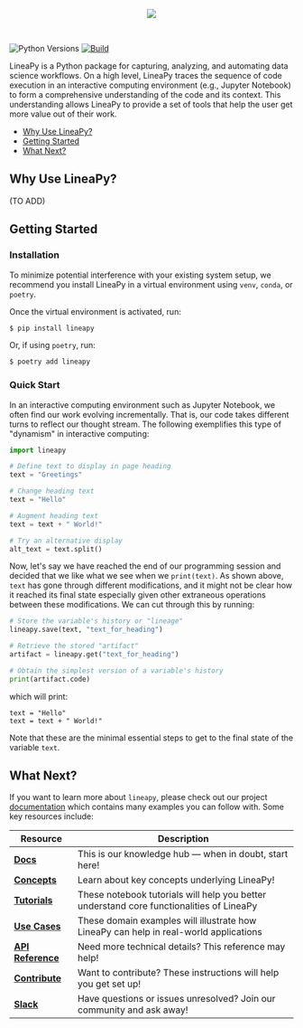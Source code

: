<p align="center">
    <a href="https://linea.ai/">
      <img src="https://linea.ai/banner-wide-negative.png">
    </a>
</p>
<br />

![Python Versions](https://img.shields.io/badge/Python--versions-3.7%20%7C%203.8%20%7C%203.9-brightgreen)
[![Build](https://github.com/LineaLabs/lineapy/actions/workflows/python-app.yml/badge.svg)](https://github.com/LineaLabs/lineapy/actions/workflows/python-app.yml)

LineaPy is a Python package for capturing, analyzing, and automating data science workflows.
On a high level, LineaPy traces the sequence of code execution in an interactive computing
environment (e.g., Jupyter Notebook) to form a comprehensive understanding of the code and
its context. This understanding allows LineaPy to provide a set of tools that help the user
get more value out of their work.

- [Why Use LineaPy?](#why-use-lineapy)
- [Getting Started](#getting-started)
- [What Next?](#what-next)

## Why Use LineaPy?

(TO ADD)

## Getting Started

### Installation

To minimize potential interference with your existing system setup, we recommend
you install LineaPy in a virtual environment using ``venv``, ``conda``, or ``poetry``.

Once the virtual environment is activated, run:

```bash
$ pip install lineapy
```

Or, if using ``poetry``, run:

```bash
$ poetry add lineapy
```

### Quick Start

In an interactive computing environment such as Jupyter Notebook, we often find our work
evolving incrementally. That is, our code takes different turns to reflect our thought stream.
The following exemplifies this type of "dynamism" in interactive computing:

```python
import lineapy

# Define text to display in page heading
text = "Greetings"

# Change heading text
text = "Hello"

# Augment heading text
text = text + " World!"

# Try an alternative display
alt_text = text.split()
```

Now, let's say we have reached the end of our programming session and decided that we like
what we see when we ``print(text)``. As shown above, ``text`` has gone through different
modifications, and it might not be clear how it reached its final state especially given other
extraneous operations between these modifications. We can cut through this by running:

```python
# Store the variable's history or "lineage"
lineapy.save(text, "text_for_heading")

# Retrieve the stored "artifact"
artifact = lineapy.get("text_for_heading")

# Obtain the simplest version of a variable's history
print(artifact.code)
```

which will print:

```
text = "Hello"
text = text + " World!"
```

Note that these are the minimal essential steps to get to the final state of the variable ``text``.

## What Next?

If you want to learn more about `lineapy`, please check out our project [documentation](https://lineapy.org/docs) which contains many examples you can follow with. Some key resources include:

| Resource | Description |
| ------------- | - |
| **[Docs]** | This is our knowledge hub &mdash; when in doubt, start here! |
| **[Concepts]** | Learn about key concepts underlying LineaPy! |
| **[Tutorials]** | These notebook tutorials will help you better understand core functionalities of LineaPy |
| **[Use Cases]** | These domain examples will illustrate how LineaPy can help in real-world applications |
| **[API Reference]** | Need more technical details? This reference may help! |
| **[Contribute]** | Want to contribute? These instructions will help you get set up! |
| **[Slack]** | Have questions or issues unresolved? Join our community and ask away! |

[Docs]: https://lineapy.org/docs
[Concepts]: https://lineapy.org/docs/fundamentals/concepts.html
[Tutorials]: https://github.com/LineaLabs/lineapy/tree/main/examples/tutorials
[Use Cases]: https://github.com/LineaLabs/lineapy/tree/main/examples/use-cases
[API Reference]: https://lineapy.org/docs/references/api_reference.html
[Contribute]: https://lineapy.org/docs/references/development.html
[Slack]: https://lineacommunity.slack.com
